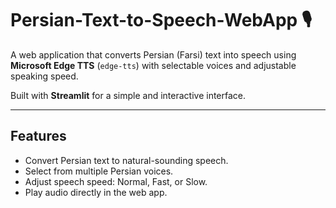 # Persian-Text-to-Speech-WebApp 🎙️

A web application that converts Persian (Farsi) text into speech using **Microsoft Edge TTS** (`edge-tts`) with selectable voices and adjustable speaking speed.

Built with **Streamlit** for a simple and interactive interface.

---

## Features

- Convert Persian text to natural-sounding speech.
- Select from multiple Persian voices.
- Adjust speech speed: Normal, Fast, or Slow.
- Play audio directly in the web app.
